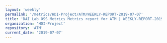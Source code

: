 ```yaml
---
layout: 'weekly'
permalink: '/metrics/HDI-Project/ATM/WEEKLY-REPORT-2019-07-07'
title: 'DAI Lab OSS Metrics Metrics report for ATM | WEEKLY-REPORT-2019-07-07'
organization: 'HDI-Project'
repository: 'ATM'
current_date: '2019-07-07'
---
```


